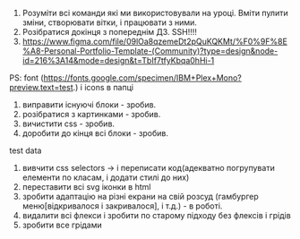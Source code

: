 1. Розуміти всі команди які ми використовували на уроці. Вміти пулити зміни, створювати вітки, і працювати з ними.
2. Розібратися докінця з попереднім ДЗ. SSH!!!!
3. https://www.figma.com/file/09lOa8qzemeDt2pQuKQKMt/%F0%9F%8E%A8-Personal-Portfolio-Template-(Community)?type=design&node-id=216%3A14&mode=design&t=TbIf7tfyKbqa0hHi-1


PS: font (https://fonts.google.com/specimen/IBM+Plex+Mono?preview.text=test.) і icons в папці


1. виправити існуючі блоки - зробив.
2. розібратися з картинками - зробив.
3. вичистити css - зробив.
5. доробити до кінця всі блоки - зробив.



test data


1. вивчити css selectors -> і переписати код(адекватно погрупувати елементи по класам, і додати стилі до них)
2. переставити всі svg іконки в html
3. зробити адаптацію на різні екрани на свій розсуд (гамбургер меню[відкривалося і закривалося], і т.д.) - в роботі.
4. видалити всі флекси і зробити по старому підходу без флексів і грідів
5. зробити все грідами